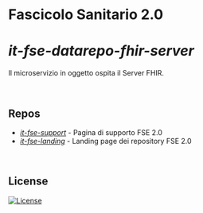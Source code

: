 
# Fascicolo Sanitario 2.0

# _it-fse-datarepo-fhir-server_

Il microservizio in oggetto ospita il Server FHIR.

<br/> 

## Repos
- [*it-fse-support*](https://github.com/ministero-salute/it-fse-support) - Pagina di supporto FSE 2.0
- [*it-fse-landing*](https://github.com/ministero-salute/it-fse-landing) - Landing page dei repository FSE 2.0

<br/>

## License

[![License](https://img.shields.io/badge/License-Apache%202.0-blue.svg)](https://www.apache.org/licenses/LICENSE-2.0)